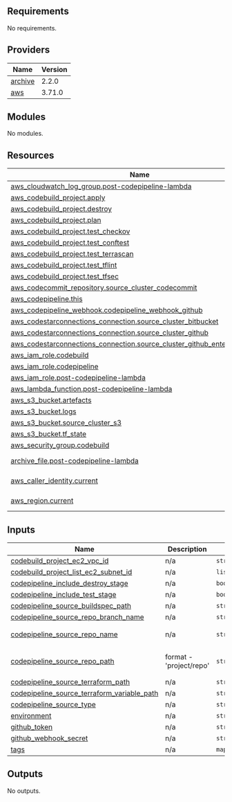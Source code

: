 ## Requirements

No requirements.

## Providers

| Name | Version |
|------|---------|
| <a name="provider_archive"></a> [archive](#provider\_archive) | 2.2.0 |
| <a name="provider_aws"></a> [aws](#provider\_aws) | 3.71.0 |

## Modules

No modules.

## Resources

| Name | Type |
|------|------|
| [aws_cloudwatch_log_group.post-codepipeline-lambda](https://registry.terraform.io/providers/hashicorp/aws/latest/docs/resources/cloudwatch_log_group) | resource |
| [aws_codebuild_project.apply](https://registry.terraform.io/providers/hashicorp/aws/latest/docs/resources/codebuild_project) | resource |
| [aws_codebuild_project.destroy](https://registry.terraform.io/providers/hashicorp/aws/latest/docs/resources/codebuild_project) | resource |
| [aws_codebuild_project.plan](https://registry.terraform.io/providers/hashicorp/aws/latest/docs/resources/codebuild_project) | resource |
| [aws_codebuild_project.test_checkov](https://registry.terraform.io/providers/hashicorp/aws/latest/docs/resources/codebuild_project) | resource |
| [aws_codebuild_project.test_conftest](https://registry.terraform.io/providers/hashicorp/aws/latest/docs/resources/codebuild_project) | resource |
| [aws_codebuild_project.test_terrascan](https://registry.terraform.io/providers/hashicorp/aws/latest/docs/resources/codebuild_project) | resource |
| [aws_codebuild_project.test_tflint](https://registry.terraform.io/providers/hashicorp/aws/latest/docs/resources/codebuild_project) | resource |
| [aws_codebuild_project.test_tfsec](https://registry.terraform.io/providers/hashicorp/aws/latest/docs/resources/codebuild_project) | resource |
| [aws_codecommit_repository.source_cluster_codecommit](https://registry.terraform.io/providers/hashicorp/aws/latest/docs/resources/codecommit_repository) | resource |
| [aws_codepipeline.this](https://registry.terraform.io/providers/hashicorp/aws/latest/docs/resources/codepipeline) | resource |
| [aws_codepipeline_webhook.codepipeline_webhook_github](https://registry.terraform.io/providers/hashicorp/aws/latest/docs/resources/codepipeline_webhook) | resource |
| [aws_codestarconnections_connection.source_cluster_bitbucket](https://registry.terraform.io/providers/hashicorp/aws/latest/docs/resources/codestarconnections_connection) | resource |
| [aws_codestarconnections_connection.source_cluster_github](https://registry.terraform.io/providers/hashicorp/aws/latest/docs/resources/codestarconnections_connection) | resource |
| [aws_codestarconnections_connection.source_cluster_github_enterprise_server](https://registry.terraform.io/providers/hashicorp/aws/latest/docs/resources/codestarconnections_connection) | resource |
| [aws_iam_role.codebuild](https://registry.terraform.io/providers/hashicorp/aws/latest/docs/resources/iam_role) | resource |
| [aws_iam_role.codepipeline](https://registry.terraform.io/providers/hashicorp/aws/latest/docs/resources/iam_role) | resource |
| [aws_iam_role.post-codepipeline-lambda](https://registry.terraform.io/providers/hashicorp/aws/latest/docs/resources/iam_role) | resource |
| [aws_lambda_function.post-codepipeline-lambda](https://registry.terraform.io/providers/hashicorp/aws/latest/docs/resources/lambda_function) | resource |
| [aws_s3_bucket.artefacts](https://registry.terraform.io/providers/hashicorp/aws/latest/docs/resources/s3_bucket) | resource |
| [aws_s3_bucket.logs](https://registry.terraform.io/providers/hashicorp/aws/latest/docs/resources/s3_bucket) | resource |
| [aws_s3_bucket.source_cluster_s3](https://registry.terraform.io/providers/hashicorp/aws/latest/docs/resources/s3_bucket) | resource |
| [aws_s3_bucket.tf_state](https://registry.terraform.io/providers/hashicorp/aws/latest/docs/resources/s3_bucket) | resource |
| [aws_security_group.codebuild](https://registry.terraform.io/providers/hashicorp/aws/latest/docs/resources/security_group) | resource |
| [archive_file.post-codepipeline-lambda](https://registry.terraform.io/providers/hashicorp/archive/latest/docs/data-sources/file) | data source |
| [aws_caller_identity.current](https://registry.terraform.io/providers/hashicorp/aws/latest/docs/data-sources/caller_identity) | data source |
| [aws_region.current](https://registry.terraform.io/providers/hashicorp/aws/latest/docs/data-sources/region) | data source |

## Inputs

| Name | Description | Type | Default | Required |
|------|-------------|------|---------|:--------:|
| <a name="input_codebuild_project_ec2_vpc_id"></a> [codebuild\_project\_ec2\_vpc\_id](#input\_codebuild\_project\_ec2\_vpc\_id) | n/a | `string` | n/a | yes |
| <a name="input_codebuild_project_list_ec2_subnet_id"></a> [codebuild\_project\_list\_ec2\_subnet\_id](#input\_codebuild\_project\_list\_ec2\_subnet\_id) | n/a | `list(string)` | n/a | yes |
| <a name="input_codepipeline_include_destroy_stage"></a> [codepipeline\_include\_destroy\_stage](#input\_codepipeline\_include\_destroy\_stage) | n/a | `bool` | `false` | no |
| <a name="input_codepipeline_include_test_stage"></a> [codepipeline\_include\_test\_stage](#input\_codepipeline\_include\_test\_stage) | n/a | `bool` | `false` | no |
| <a name="input_codepipeline_source_buildspec_path"></a> [codepipeline\_source\_buildspec\_path](#input\_codepipeline\_source\_buildspec\_path) | n/a | `string` | n/a | yes |
| <a name="input_codepipeline_source_repo_branch_name"></a> [codepipeline\_source\_repo\_branch\_name](#input\_codepipeline\_source\_repo\_branch\_name) | n/a | `string` | `"master"` | no |
| <a name="input_codepipeline_source_repo_name"></a> [codepipeline\_source\_repo\_name](#input\_codepipeline\_source\_repo\_name) | n/a | `string` | `"aws-eks-accelerator-for-terraform"` | no |
| <a name="input_codepipeline_source_repo_path"></a> [codepipeline\_source\_repo\_path](#input\_codepipeline\_source\_repo\_path) | format - 'project/repo' | `string` | `"aws-samples/aws-eks-accelerator-for-terraform"` | no |
| <a name="input_codepipeline_source_terraform_path"></a> [codepipeline\_source\_terraform\_path](#input\_codepipeline\_source\_terraform\_path) | n/a | `string` | n/a | yes |
| <a name="input_codepipeline_source_terraform_variable_path"></a> [codepipeline\_source\_terraform\_variable\_path](#input\_codepipeline\_source\_terraform\_variable\_path) | n/a | `string` | `""` | no |
| <a name="input_codepipeline_source_type"></a> [codepipeline\_source\_type](#input\_codepipeline\_source\_type) | n/a | `string` | `"S3"` | no |
| <a name="input_environment"></a> [environment](#input\_environment) | n/a | `string` | n/a | yes |
| <a name="input_github_token"></a> [github\_token](#input\_github\_token) | n/a | `string` | `"pleasechangeme"` | no |
| <a name="input_github_webhook_secret"></a> [github\_webhook\_secret](#input\_github\_webhook\_secret) | n/a | `string` | `"pleasechangeme"` | no |
| <a name="input_tags"></a> [tags](#input\_tags) | n/a | `map(string)` | `{}` | no |

## Outputs

No outputs.
